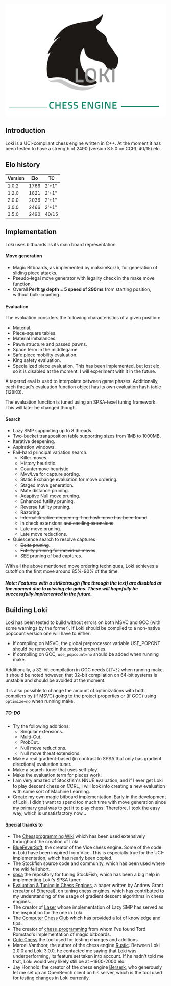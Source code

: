 <p align="center">
    <img src="Logo.png"/>
</p>

## Introduction
Loki is a UCI-compliant chess engine written in C++. At the moment it has been tested to have a strength of 2490 (version 3.5.0 on CCRL 40/15) elo.


## Elo history
| Version   | Elo   | TC   |
|-----------|-------|------|
| 1.0.2    | 1766  | 2'+1"|
| 1.2.0     | 1821  | 2'+1"|
| 2.0.0     | 2036  | 2'+1"|
| 3.0.0     | 2466  | 2'+1"|
| 3.5.0     | 2490  | 40/15|

## Implementation
Loki uses bitboards as its main board representation
#### Move generation
- Magic Bitboards, as implemented by maksimKorzh, for generation of sliding piece attacks.
- Pseudo-legal move generator with legality check in the make move function.
- Overall **Perft @ depth = 5 speed of 290ms** from starting position, without bulk-counting.

#### Evaluation
The evaluation considers the following characteristics of a given position:
- Material.
- Piece-square tables.
- Material imbalances.
- Pawn structure and passed pawns.
- Space term in the middlegame
- Safe piece mobility evaluation.
- King safety evaluation.
- Specialized piece evaluation. This has been implemented, but lost elo, so it is disabled at the moment. I will experiment with it in the future.

A tapered eval is used to interpolate between game phases. Additionally, each thread's evaluation function object has its own evaluation hash table (128KB).

The evaluation function is tuned using an SPSA-texel tuning framework. This will later be changed though.

#### Search
- Lazy SMP supporting up to 8 threads.
- Two-bucket transposition table supporting sizes from 1MB to 1000MB.
- Iterative deepening.
- Aspiration windows.
- Fail-hard principal variation search.
    - Killer moves.
    - History heuristic.
    - ~~Countermove heuristic~~.
    - Mvv/Lva for capture sorting.
    - Static Exchange evaluation for move ordering.
    - Staged move generation.
    - Mate distance pruning.
    - Adaptive Null move pruning.
    - Enhanced futility pruning.
    - Reverse futility pruning.
    - Razoring.
    - ~~Internal iterative deepening if no hash move has been found~~.
    - In check extensions ~~and castling extensions~~.
    - Late move pruning.
    - Late move reductions.
- Quiescence search to resolve captures
    - ~~Delta pruning~~.
    - ~~Futility pruning for individual moves~~.
    - SEE pruning of bad captures.

With all the above mentioned move ordering techniques, Loki achieves a cutoff on the first move around 85%-90% of the time.
##### Note: **Features with a striketrough (line through the text) are disabled at the moment due to missing elo gains. These will hopefully be successfully implemented in the future.**

## Building Loki
Loki has been tested to build without errors on both MSVC and GCC (with some warnings by the former). If Loki should be compiled to a non-native popcount version one will have to either:

- If compiling on MSVC, the global preprocessor variable USE_POPCNT should be removed in the project properties.
- If compiling on GCC, `use_popcount=no` should be added when running make.

Additionally, a 32-bit compilation in GCC needs `BIT=32` when running make. It should be noted however, that 32-bit compilation on 64-bit systems is unstable and should be avoided at the moment.

It is also possible to change the amount of optimizations with both compilers by (if MSVC) going to the project properties or (if GCC) using `optimize=no` when running make.
##### TO-DO
- Try the following additions:
    - Singular extensions.
    - Multi-Cut.
    - ProbCut.
    - Null move reductions.
    - Null move threat extensions.
- Make a real gradient-based (in contrast to SPSA that only has gradient directions) evaluation tuner.
- Make a search-tuner that uses self-play.
- Make the evaluation term for pieces work.
- I am very amazed of Stockfish's NNUE evaluation, and if I ever get Loki to play descent chess on CCRL, I will look into creating a new evaluation with some sort of Machine Learning.
- Create my own magic bitboard implementation. Early in the development of Loki, I didn't want to spend too much time with move generation since my primary goal was to get it to play chess. Therefore, I took the easy way, which is unsatisfactory now... 

#### Special thanks to
- The [Chessprogramming Wiki](https://www.chessprogramming.org/Main_Page) which has been used extensively throughout the creation of Loki.
- [BlueFeverSoft](https://github.com/bluefeversoft), the creator of the Vice chess engine. Some of the code in Loki have been inspired from Vice. This is especially true for the UCI-implementation, which has nearly been copied.
- The Stockfish source code and community, which has been used where the wiki fell short.
- [spsa](https://github.com/zamar/spsa) the repository for tuning StockFish, which has been a big help in implementing Loki's SPSA tuner.
- [Evaluation & Tuning in Chess Engines](https://github.com/AndyGrant/Ethereal/blob/master/Tuning.pdf), a paper written by Andrew Grant (creator of Ethereal), on tuning chess engines, which has contributed to my understanding of the usage of gradient descent algorithms in chess engines.
- The creator of [Laser](https://github.com/jeffreyan11/laser-chess-engine) whose implementation of Lazy SMP has served as the inspiration for the one in Loki.
- The [Computer Chess Club](http://www.talkchess.com/forum3/viewforum.php?f=7) which has provided a lot of knowledge and tips.
- The creator of [chess_programming](https://github.com/maksimKorzh/chess_programming) from whom I've found Tord Romstad's implementation of magic bitboards.
- [Cute Chess](https://cutechess.com/) the tool used for testing changes and additions.
- Marcel Vanthoor, the author of the chess engine [Rustic](https://github.com/mvanthoor/rustic). Between Loki 2.0.0 and Loki 3.0.0, he contacted me saying that Loki was underperforming, its feature set taken into account. If he hadn't told me that, Loki would very likely still be at ~1900-2000 elo.
- Jay Honnold, the creator of the chess engine [Berserk](https://github.com/jhonnold/berserk), who generously let me set up an OpenBench client on his server, which is the tool used for testing changes in Loki currently.